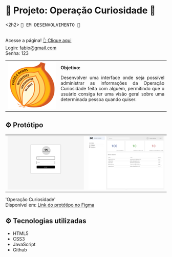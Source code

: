 <h1>🧅 Projeto: Operação Curiosidade 🧅 </h1>
<2h2> <kbd>🚧 EM DESENVOLVIMENTO 🚧</kbd></h2><br><br>

Acesse a página! [👆 Clique aqui](https://devfabiomats.github.io/projeto-operacao-curiosidade/pages/tela-login.html) <br>
Login: fabio@gmail.com <br>
Senha: 123

  <table>
        <tr>
            <td>
                <img src="./assets/pics/operacao-curiosidade-cebola.png" alt="cebola" >
            </td>
            <td>
                <b>Objetivo:</b>
                <p style="text-align: justify">Desenvolver uma interface onde seja possível administrar as informações da Operação Curiosidade feita com alguém, permitindo que o usuário consiga ter uma visão geral sobre uma determinada pessoa quando quiser.</p>
            </td>
        </tr>
    </table>

<h2>⚙️ Protótipo</h2>

<table>
    <tr>
        <td>
            <img src="./assets/pics/login.png" alt="login">
        </td>
        <td>
            <img src="./assets/pics/dashboard.png" alt="dashboard">
        </td>
    </tr>
</table>    

'Operação Curiosidade' <br>
Disponível em: [Link do protótipo no Figma](https://www.figma.com/proto/wfbS3foknx3oKuguBUlkRa/Opera%C3%A7%C3%A3o-Curiosidade?node-id=0%3A1&scaling=min-zoom&page-id=0%3A1&starting-point-node-id=0%3A3)

<h2>⚙️ Tecnologias utilizadas</h2>

  - HTML5
  - CSS3
  - JavaScript
  - Github